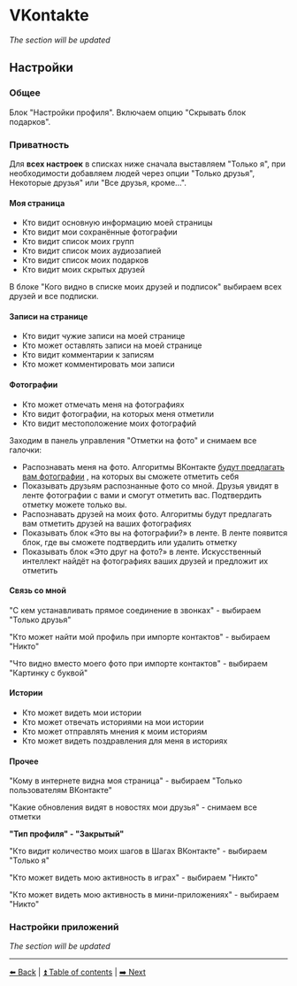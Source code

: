 # VKontakte

*The section will be updated*

## Настройки

### Общее

Блок "Настройки профиля". Включаем опцию "Скрывать блок подарков".

### Приватность

Для **всех настроек** в списках ниже сначала выставляем "Только я", при необходимости добавляем людей через опции
"Только друзья", Некоторые друзья" или "Все друзья, кроме...".

#### Моя страница

- Кто видит основную информацию моей страницы
- Кто видит мои сохранённые фотографии
- Кто видит список моих групп
- Кто видит список моих аудиозапией
- Кто видит список моих подарков
- Кто видит моих скрытых друзей

В блоке "Кого видно в списке моих друзей и подписок" выбираем всех друзей и все подписки.

#### Записи на странице

- Кто видит чужие записи на моей странице
- Кто может оставлять записи на моей странице
- Кто видит комментарии к записям
- Кто может комментировать мои записи

#### Фотографии

- Кто может отмечать меня на фотографиях
- Кто видит фотографии, на которых меня отметили
- Кто видит местоположение моих фотографий

Заходим в панель управления "Отметки на фото" и снимаем все галочки:
- Распознавать меня на фото. Алгоритмы ВКонтакте [будут предлагать вам фотографии](https://vk.com/@vk-ai-photo-tags)
, на которых вы сможете отметить себя
- Показывать друзьям распознанные фото со мной. Друзья увидят в ленте фотографии с вами и смогут отметить вас.
Подтвердить отметку можете только вы.
- Распознавать друзей на моих фото. Алгоритмы будут предлагать вам отметить друзей на ваших фотографиях
- Показывать блок «Это вы на фотографии?» в ленте. В ленте появится блок, где вы сможете подтвердить или удалить отметку
- Показывать блок «Это друг на фото?» в ленте. Искусственный интеллект найдёт на фотографиях ваших друзей и предложит их отметить

#### Связь со мной

"С кем устанавливать прямое соединение в звонках" - выбираем "Только друзья"

"Кто может найти мой профиль при импорте контактов" - выбираем "Никто"

"Что видно вместо моего фото при импорте контактов" - выбираем "Картинку с буквой"

#### Истории

- Кто может видеть мои истории
- Кто может отвечать историями на мои истории
- Кто может отправлять мнения к моим историям
- Кто может видеть поздравления для меня в историях

#### Прочее

"Кому в интернете видна моя страница" - выбираем "Только пользователям ВКонтакте"

"Какие обновления видят в новостях мои друзья" - снимаем все отметки

**"Тип профиля" - "Закрытый"**

"Кто видит количество моих шагов в Шагах ВКонтакте" - выбираем "Только я"

"Кто может видеть мою активность в играх" - выбираем "Никто"

"Кто может видеть мою активность в мини-приложениях" - выбираем "Никто"

### Настройки приложений

*The section will be updated*

---

[⬅️ Back](./facebook.md) | [⏫ Table of contents](../README.md) | [➡️ Next](./2fa.md)
